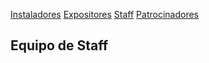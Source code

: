 [Instaladores](./instaladores.md) [Expositores](./expositores) [Staff](./staff.md) [Patrocinadores](./patrocinadores.md)

## Equipo de Staff
